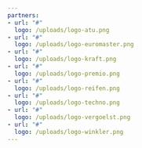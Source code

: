 ```yaml
---
partners:
- url: "#"
  logo: /uploads/logo-atu.png
- url: "#"
  logo: /uploads/logo-euromaster.png
- url: "#"
  logo: /uploads/logo-kraft.png
- url: "#"
  logo: /uploads/logo-premio.png
- url: "#"
  logo: /uploads/logo-reifen.png
- url: "#"
  logo: /uploads/logo-techno.png
- url: "#"
  logo: /uploads/logo-vergoelst.png
- url: "#"
  logo: /uploads/logo-winkler.png
---
```

